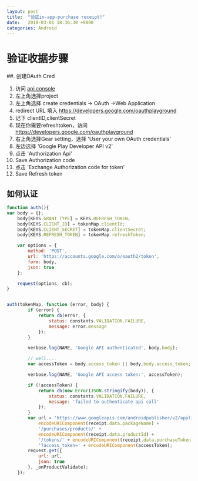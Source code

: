 ```yaml
---
layout: post
title:  "验证in-app-purchase receipt!"
date:   2018-03-01 18:36:30 +0800
categories: Android
---
```

# 验证收据步骤
##. 创建OAuth Cred
1. 访问 [api console][google-api]
2. 左上角选择project
3. 左上角选择 create credentials -> OAuth ->Web Application
4. redirect URL 填入 https://developers.google.com/oauthplayground
5. 记下 clientID,clientSecret
6. 现在你需要refreshtoken，访问 https://developers.google.com/oauthplayground
7. 右上角选择Gear setting，选择 'User your own OAuth credentials'
8. 左边选择 ‘Google Play Developer API v2’
8. 点击 'Authorization  Api'
9. Save Authorization code
10. 点击 'Exchange Authorization code  for token'
11. Save Refresh token

## 如何认证

```javascript 
function auth(){
var body = {};
	body[KEYS.GRANT_TYPE] = KEYS.REFRESH_TOKEN;
	body[KEYS.CLIENT_ID] = tokenMap.clientId;
	body[KEYS.CLIENT_SECRET] = tokenMap.clientSecret;
	body[KEYS.REFRESH_TOKEN] = tokenMap.refreshToken;

	var options = {
		method: 'POST',
		url: 'https://accounts.google.com/o/oauth2/token',
		form: body,
		json: true
	};

	request(options, cb);
}


auth(tokenMap, function (error, body) {
		if (error) {
			return cb(error, {
				status: constants.VALIDATION.FAILURE,
				message: error.message
			});
		}

		verbose.log(NAME, 'Google API authenticated', body.body);

		// well....
		var accessToken = body.access_token || body.body.access_token;

		verbose.log(NAME, 'Google API access token:', accessToken);

		if (!accessToken) {
			return cb(new Error(JSON.stringify(body)), {
				status: constants.VALIDATION.FAILURE,
				message: 'failed to authenticate api call'
			});
		}
		var url = 'https://www.googleapis.com/androidpublisher/v2/applications/' +
			encodeURIComponent(receipt.data.packageName) +
			'/purchases/products/' +
			encodeURIComponent(receipt.data.productId) +
			'/tokens/' + encodeURIComponent(receipt.data.purchaseToken) +
			'?access_token=' + encodeURIComponent(accessToken);
		request.get({
			url: url,
			json: true
		}, _onProductValidate);
	});

```


[google-api]: https://console.developers.google.com/apis/credentials
